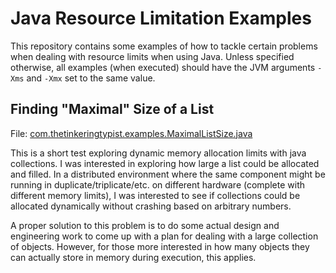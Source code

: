 # Java Resource Limitation Examples

This repository contains some examples of how to tackle certain problems when dealing with resource limits when using
Java. Unless specified otherwise, all examples (when executed) should have the JVM arguments `-Xms` and `-Xmx` set to
the same value.

## Finding "Maximal" Size of a List
File: [com.thetinkeringtypist.examples.MaximalListSize.java](src/com/thetinkeringtypist/examples/MaximalListSize.java)

This is a short test exploring dynamic memory allocation limits with java collections. I was interested in exploring
how large a list could be allocated and filled. In a distributed environment where the same component might be running
in duplicate/triplicate/etc. on different hardware (complete with different memory limits), I was interested to see if
collections could be allocated dynamically without crashing based on arbitrary numbers.

A proper solution to this problem is to do some actual design and engineering work to come up with a plan for dealing
with a large collection of objects. However, for those more interested in how many objects they can actually store in
memory during execution, this applies.
